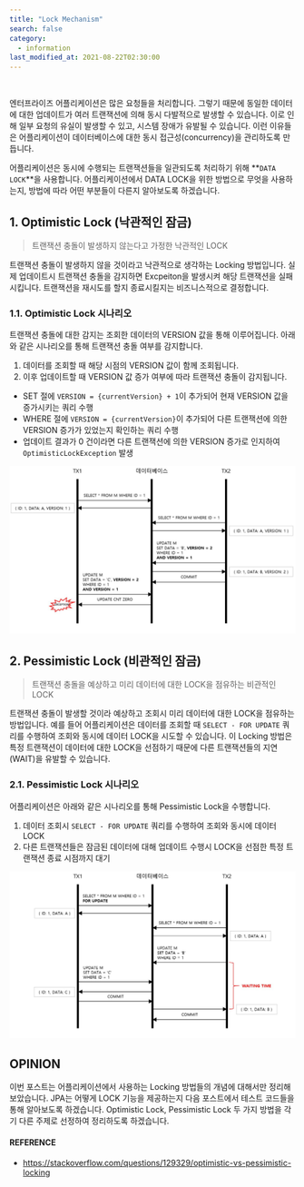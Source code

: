 ```yaml
---
title: "Lock Mechanism"
search: false
category:
  - information
last_modified_at: 2021-08-22T02:30:00
---
```


<br>

엔터프라이즈 어플리케이션은 많은 요청들을 처리합니다. 
그렇기 때문에 동일한 데이터에 대한 업데이트가 여러 트랜잭션에 의해 동시 다발적으로 발생할 수 있습니다. 
이로 인해 일부 요청의 유실이 발생할 수 있고, 시스템 장애가 유발될 수 있습니다. 
이런 이유들은 어플리케이션이 데이터베이스에 대한 동시 접근성(concurrency)을 관리하도록 만듭니다.

어플리케이션은 동시에 수행되는 트랜잭션들을 일관되도록 처리하기 위해 **`DATA LOCK`**을 사용합니다. 
어플리케이션에서 DATA LOCK을 위한 방법으로 무엇을 사용하는지, 방법에 따라 어떤 부분들이 다른지 알아보도록 하겠습니다. 

## 1. Optimistic Lock (낙관적인 잠금)

> 트랜잭션 충돌이 발생하지 않는다고 가정한 낙관적인 LOCK

트랜잭션 충돌이 발생하지 않을 것이라고 낙관적으로 생각하는 Locking 방법입니다. 
실제 업데이트시 트랜잭션 충돌을 감지하면 Excpeiton을 발생시켜 해당 트랜잭션을 실패시킵니다. 
트랜잭션을 재시도를 할지 종료시킬지는 비즈니스적으로 결정합니다. 

### 1.1. Optimistic Lock 시나리오
트랜잭션 충돌에 대한 감지는 조회한 데이터의 VERSION 값을 통해 이루어집니다. 
아래와 같은 시나리오를 통해 트랜잭션 충돌 여부를 감지합니다. 
1. 데이터를 조회할 때 해당 시점의 VERSION 값이 함께 조회됩니다.
1. 이후 업데이트할 때 VERSION 값 증가 여부에 따라 트랜잭션 충돌이 감지됩니다.
  - SET 절에 `VERSION = {currentVersion} + 1`이 추가되어 현재 VERSION 값을 증가시키는 쿼리 수행
  - WHERE 절에 `VERSION = {currentVersion}`이 추가되어 다른 트랜잭션에 의한 VERSION 증가가 있었는지 확인하는 쿼리 수행
  - 업데이트 결과가 0 건이라면 다른 트랜잭션에 의한 VERSION 증가로 인지하여 `OptimisticLockException` 발생

<p align="center"><img src="/images/application-lock-mechanism-1.JPG" width="750"></p>

## 2. Pessimistic Lock (비관적인 잠금)

> 트랜잭션 충돌을 예상하고 미리 데이터에 대한 LOCK을 점유하는 비관적인 LOCK

트랜잭션 충돌이 발생할 것이라 예상하고 조회시 미리 데이터에 대한 LOCK을 점유하는 방법입니다. 
예를 들어 어플리케이션은 데이터를 조회할 때 `SELECT - FOR UPDATE` 쿼리를 수행하여 조회와 동시에 데이터 LOCK을 시도할 수 있습니다. 
이 Locking 방법은 특정 트랜잭션이 데이터에 대한 LOCK을 선점하기 때문에 다른 트랜잭션들의 지연(WAIT)을 유발할 수 있습니다.

### 2.1. Pessimistic Lock 시나리오
어플리케이션은 아래와 같은 시나리오를 통해 Pessimistic Lock을 수행합니다.
1. 데이터 조회시 `SELECT - FOR UPDATE` 쿼리를 수행하여 조회와 동시에 데이터 LOCK
1. 다른 트랜잭션들은 잠금된 데이터에 대해 업데이트 수행시 LOCK을 선점한 특정 트랜잭션 종료 시점까지 대기

<p align="center"><img src="/images/application-lock-mechanism-2.JPG" width="750"></p>

## OPINION
이번 포스트는 어플리케이션에서 사용하는 Locking 방법들의 개념에 대해서만 정리해보았습니다. 
JPA는 어떻게 LOCK 기능을 제공하는지 다음 포스트에서 테스트 코드들을 통해 알아보도록 하겠습니다. 
Optimistic Lock, Pessimistic Lock 두 가지 방법을 각기 다른 주제로 선정하여 정리하도록 하겠습니다.

#### REFERENCE
- <https://stackoverflow.com/questions/129329/optimistic-vs-pessimistic-locking>